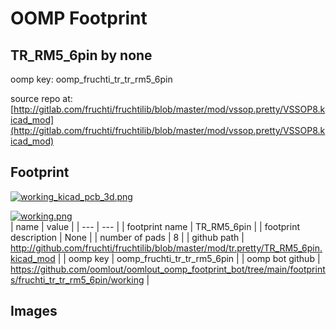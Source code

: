 # OOMP Footprint  
## TR_RM5_6pin  by none  
  
oomp key: oomp_fruchti_tr_tr_rm5_6pin  
  
source repo at: [http://gitlab.com/fruchti/fruchtilib/blob/master/mod/vssop.pretty/VSSOP8.kicad_mod](http://gitlab.com/fruchti/fruchtilib/blob/master/mod/vssop.pretty/VSSOP8.kicad_mod)  
## Footprint  
  
[![working_kicad_pcb_3d.png](working_kicad_pcb_3d_600.png)](working_kicad_pcb_3d.png)  
  
[![working.png](working_600.png)](working.png)  
| name | value | 
| --- | --- | 
| footprint name | TR_RM5_6pin | 
| footprint description | None | 
| number of pads | 8 | 
| github path | http://github.com/fruchti/fruchtilib/blob/master/mod/tr.pretty/TR_RM5_6pin.kicad_mod | 
| oomp key | oomp_fruchti_tr_tr_rm5_6pin | 
| oomp bot github | https://github.com/oomlout/oomlout_oomp_footprint_bot/tree/main/footprints/fruchti_tr_tr_rm5_6pin/working | 
## Images  
